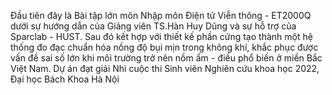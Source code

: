 Đầu tiên đây là Bài tập lớn môn Nhập môn Điện tử Viễn thông - ET2000Q dưới sự hướng dẫn của Giảng viên TS.Hàn Huy Dũng và sự hỗ trợ của Sparclab - HUST.
Sau đó kết hợp với thiết kế phần cứng tạo thành một hệ thống đo đạc chuẩn hóa nồng độ bụi mịn trong không khí, khắc phục được vấn đề sai số lớn khi môi trường trở nên nồm ẩm - điều phổ biến ở miền Bắc Việt Nam.
Dự án đạt giải Nhì cuộc thi Sinh viên Nghiên cứu khoa học 2022, Đại học Bách Khoa Hà Nội
